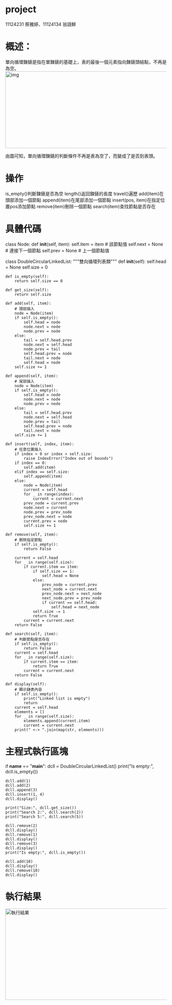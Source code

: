 # project
11124231 蔡雅婷、11124134 翁語鮮
# 概述：
單向循環鍊錶是指在單鍊錶的基礎上，表的最後一個元素指向鍊錶頭結點，不再是為空。
<img width="703" height="240" alt="img" src="" />

由圖可知，單向循環鍊錶的判斷條件不再是表為空了，而變成了是否到表頭。

# 操作
is_empty()判斷鍊錶是否為空
length()返回鍊錶的長度
travel()遍歷
add(item)在頭部添加一個節點
append(item)在尾部添加一個節點
insert(pos, item)在指定位置pos添加節點
remove(item)刪除一個節點
search(item)查找節點是否存在

# 具體代碼

class Node:
    def __init__(self, item):
        self.item = item  # 該節點值
        self.next = None  # 連接下一個節點
        self.prev = None  # 上一個節點值

class DoubleCircularLinkedList:
    """雙向循環列表類"""
    def __init__(self):
        self.head = None
        self.size = 0

    def is_empty(self):
        return self.size == 0

    def get_size(self):
        return self.size

    def add(self, item):
        # 頭部插入
        node = Node(item)
        if self.is_empty():
            self.head = node
            node.next = node
            node.prev = node
        else:
            tail = self.head.prev
            node.next = self.head
            node.prev = tail
            self.head.prev = node
            tail.next = node
            self.head = node
        self.size += 1

    def append(self, item):
        # 尾部插入
        node = Node(item)
        if self.is_empty():
            self.head = node
            node.next = node
            node.prev = node
        else:
            tail = self.head.prev
            node.next = self.head
            node.prev = tail
            self.head.prev = node
            tail.next = node
        self.size += 1

    def insert(self, index, item):
        # 任意位置插入
        if index < 0 or index > self.size:
            raise IndexError("Index out of bounds")
        if index == 0:
            self.add(item)
        elif index == self.size:
            self.append(item)
        else:
            node = Node(item)
            current = self.head
            for _ in range(index):
                current = current.next
            prev_node = current.prev
            node.next = current
            node.prev = prev_node
            prev_node.next = node
            current.prev = node
            self.size += 1

    def remove(self, item):
        # 刪除指定節點
        if self.is_empty():
            return False

        current = self.head
        for _ in range(self.size):
            if current.item == item:
                if self.size == 1:
                    self.head = None
                else:
                    prev_node = current.prev
                    next_node = current.next
                    prev_node.next = next_node
                    next_node.prev = prev_node
                    if current == self.head:
                        self.head = next_node
                self.size -= 1
                return True
            current = current.next
        return False

    def search(self, item):
        # 判斷節點是否存在
        if self.is_empty():
            return False
        current = self.head
        for _ in range(self.size):
            if current.item == item:
                return True
            current = current.next
        return False

    def display(self):
        # 顯示鏈表內容
        if self.is_empty():
            print("Linked list is empty")
            return
        current = self.head
        elements = []
        for _ in range(self.size):
            elements.append(current.item)
            current = current.next
        print(" <-> ".join(map(str, elements)))

# 主程式執行區塊

if __name__ == "__main__":
    dcll = DoubleCircularLinkedList()
    print("Is empty:", dcll.is_empty())

    dcll.add(1)
    dcll.add(2)
    dcll.append(3)
    dcll.insert(1, 4)
    dcll.display()

    print("Size:", dcll.get_size())
    print("Search 2:", dcll.search(2))
    print("Search 5:", dcll.search(5))

    dcll.remove(2)
    dcll.display()
    dcll.remove(1)
    dcll.display()
    dcll.remove(3)
    dcll.display()
    print("Is empty:", dcll.is_empty())

    dcll.add(10)
    dcll.display()
    dcll.remove(10)
    dcll.display()
    
# 執行結果
<img width="1502" height="286" alt="執行結果" src="" />
